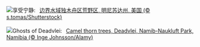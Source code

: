 ![](https://www.bing.com/th?id=OHR.MinnesotaWaters_ZH-CN6078521418_UHD.jpg&w=1000)享受宁静:&nbsp;&ensp;[边界水域独木舟区荒野区, 明尼苏达州, 美国 (© s.tomas/Shutterstock)](https://www.bing.com/th?id=OHR.MinnesotaWaters_ZH-CN6078521418_UHD.jpg)
<br><br/>
![](https://www.bing.com/th?id=OHR.DeadvleiTrees_EN-US4233800313_UHD.jpg&w=1000)Ghosts of Deadvlei:&nbsp;&ensp;[Camel thorn trees, Deadvlei, Namib-Naukluft Park, Namibia (© Inge Johnsson/Alamy)](https://www.bing.com/th?id=OHR.DeadvleiTrees_EN-US4233800313_UHD.jpg)
<br><br/>
